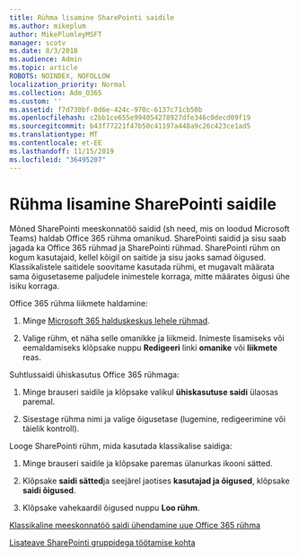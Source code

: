 ```yaml
---
title: Rühma lisamine SharePointi saidile
ms.author: mikeplum
author: MikePlumleyMSFT
manager: scotv
ms.date: 8/3/2018
ms.audience: Admin
ms.topic: article
ROBOTS: NOINDEX, NOFOLLOW
localization_priority: Normal
ms.collection: Adm_O365
ms.custom: ''
ms.assetid: f7d730bf-0d6e-424c-970c-6137c71cb50b
ms.openlocfilehash: c2bb1ce655e994054278927dfe346c0decd09f19
ms.sourcegitcommit: b43f77221f47b50c41197a448a9c26c423ce1ad5
ms.translationtype: MT
ms.contentlocale: et-EE
ms.lasthandoff: 11/15/2019
ms.locfileid: "36495207"
---
```

# <a name="add-a-group-to-a-sharepoint-site"></a>Rühma lisamine SharePointi saidile

Mõned SharePointi meeskonnatöö saidid (sh need, mis on loodud Microsoft Teams) haldab Office 365 rühma omanikud. SharePointi saidid ja sisu saab jagada ka Office 365 rühmad ja SharePointi rühmad. SharePointi rühm on kogum kasutajaid, kellel kõigil on saitide ja sisu jaoks samad õigused. Klassikalistele saitidele soovitame kasutada rühmi, et mugavalt määrata sama õigusetaseme paljudele inimestele korraga, mitte määrates õigusi ühe isiku korraga.
  
Office 365 rühma liikmete haldamine:
  
1. Minge [Microsoft 365 halduskeskus lehele rühmad](https://portal.office.com/adminportal/home#/groups).
    
2. Valige rühm, et näha selle omanikke ja liikmeid. Inimeste lisamiseks või eemaldamiseks klõpsake nuppu **Redigeeri** linki **omanike** või **liikmete** reas. 
    
Suhtlussaidi ühiskasutus Office 365 rühmaga:
  
1. Minge brauseri saidile ja klõpsake valikul **ühiskasutuse saidi** ülaosas paremal. 
    
2. Sisestage rühma nimi ja valige õigusetase (lugemine, redigeerimine või täielik kontroll).
    
Looge SharePointi rühm, mida kasutada klassikalise saidiga:
  
1. Minge brauseri saidile ja klõpsake paremas ülanurkas ikooni sätted.
    
2. Klõpsake **saidi sätted**ja seejärel jaotises **kasutajad ja õigused**, klõpsake **saidi õigused**.
    
3. Klõpsake vahekaardil õigused nuppu **Loo rühm**.
    
[Klassikaline meeskonnatöö saidi ühendamine uue Office 365 rühma](https://go.microsoft.com/fwlink/?linkid=2008654)
  
[Lisateave SharePointi gruppidega töötamise kohta](https://go.microsoft.com/fwlink/?linkid=874658)
  

